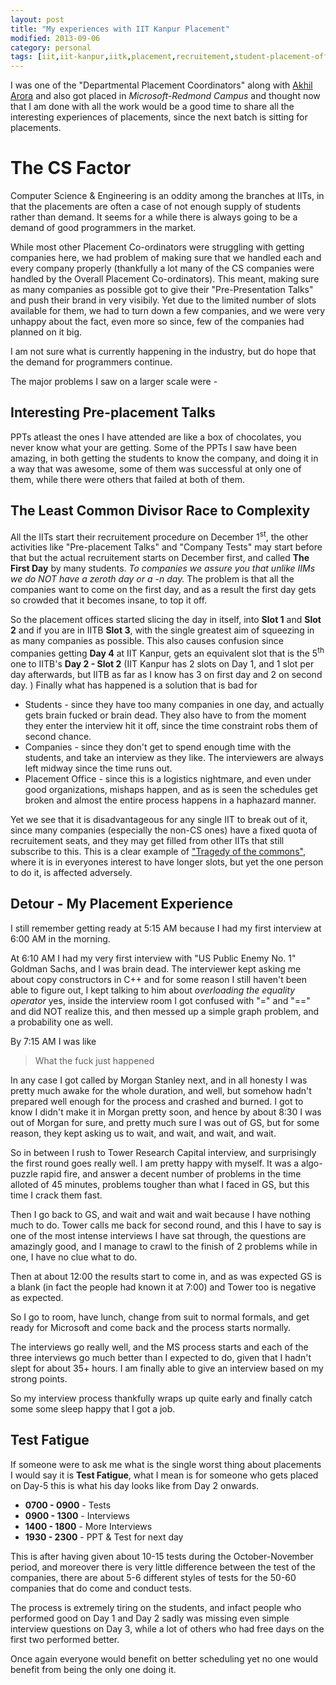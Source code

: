 ```yaml
---
layout: post
title: "My experiences with IIT Kanpur Placement"
modified: 2013-09-06 
category: personal
tags: [iit,iit-kanpur,iitk,placement,recruitement,student-placement-office]
---
```


I was one of the "Departmental Placement Coordinators" along with [Akhil Arora](https://www.facebook.com/arora.akhilcs) and also got placed in *Microsoft-Redmond Campus* and thought now that I am done with all the work would be a good time to share all the interesting experiences of placements, since the next batch is sitting for placements. 

# The CS Factor
Computer Science & Engineering is an oddity among the branches at IITs, in that the placements are often a case of not enough supply of students rather than demand. It seems for a while there is always going to be a demand of good programmers in the market. 

While most other Placement Co-ordinators were struggling with getting companies here, we had problem of making sure that we handled each and every company properly (thankfully a lot many of the CS companies were handled by the Overall Placement Co-ordinators). This meant, making sure as many companies as possible got to give their "Pre-Presentation Talks" and push their brand in very visibily. Yet due to the limited number of slots available for them, we had to turn down a few companies, and we were very unhappy about the fact, even more so since, few of the companies had planned on it big. 

I am not sure what is currently happening in the industry, but do hope that the demand for programmers continue.

The major problems I saw on a larger scale were -

## Interesting Pre-placement Talks

PPTs atleast the ones I have attended are like a box of chocolates, you never know what your are getting. Some of the PPTs I saw have been amazing, in both getting the students to know the company, and doing it in a way that was awesome, some of them was successful at only one of them, while there were others that failed at both of them. 

## The Least Common Divisor Race to Complexity
All the IITs start their recruitement procedure on December 1<sup>st</sup>, the other activities like "Pre-placement Talks" and "Company Tests" may start  before that but the actual recruitement starts on December first, and called **The First Day** by many students. *To companies we assure you that unlike IIMs we do NOT have a zeroth day or a -n day.* The problem is that all the companies want to come on the first day, and as a result the first day gets so crowded that it becomes insane, to top it off. 

So the placement offices started slicing the day in itself, into **Slot 1** and **Slot 2** and if you are in IITB **Slot 3**, with the single greatest aim of squeezing in as many companies as possible. This also causes confusion since companies getting **Day 4** at IIT Kanpur, gets an equivalent slot that is the 5<sup>th</sup> one to IITB's **Day 2 - Slot 2** (IIT Kanpur has 2 slots on Day 1, and 1 slot per day afterwards, but IITB as far as I know has 3 on first day and 2 on second day. ) Finally what has happened is a solution that is bad for 

+ Students - since they have too many companies in one day, and actually gets brain fucked or brain dead. They also have to from the moment they enter the interview hit it off, since the time constraint robs them of second chance.  
+ Companies - since they don't get to spend enough time with the students, and take an interview as they like. The interviewers are always left midway since the time runs out. 
+ Placement Office - since this is a logistics nightmare, and even under good organizations, mishaps happen, and as is seen the schedules get broken and almost the entire process happens in a haphazard manner. 

Yet we see that it is disadvantageous for any single IIT to break out of it, since many companies (especially the non-CS ones) have a fixed quota of recruitement seats, and they may get filled from other IITs that still subscribe to this. This is a clear example of ["Tragedy of the commons"](https://en.wikipedia.org/wiki/Tragedy_of_the_commons), where it is in everyones interest to have longer slots, but yet the one person to do it, is affected adversely. 

## Detour - My Placement Experience
I still remember getting ready at 5:15 AM because I had my first interview at 6:00 AM in the morning.

At 6:10 AM I had my very first interview with "US Public Enemy No. 1" Goldman Sachs, and I was brain dead. The interviewer kept asking me about copy constructors in C++ and for some reason I still haven't been able to figure out, I kept talking to him about *overloading the equality operator* yes, inside the interview room I got confused with "=" and "==" and did NOT realize this, and then messed up a simple graph problem, and a probability one as well.  

By 7:15 AM I was like 
> What the fuck just happened 

In any case I got called by Morgan Stanley next, and in all honesty I was pretty much awake for the whole duration, and well, but somehow hadn't prepared well enough for the process and crashed and burned. I got to know I didn't make it in Morgan pretty soon, and hence by about 8:30 I was out of Morgan for sure, and pretty much sure I was out of GS, but for some reason, they kept asking us to wait, and wait, and wait, and wait. 

So in between I rush to Tower Research Capital interview, and surprisingly the first round goes really well. I am pretty happy with myself. It was a algo-puzzle rapid fire, and answer a decent number of problems in the time alloted of 45 minutes, problems tougher than what I faced in GS, but this time I crack them fast. 

Then I go back to GS, and wait and wait and wait because I have nothing much to do. Tower calls me back for second round, and this I have to say is one of the most intense interviews I have sat through, the questions are amazingly good, and I manage to crawl to the finish of 2 problems while in one, I have no clue what to do. 

Then at about 12:00 the results start to come in, and as was expected GS is a blank (in fact the people had known it at 7:00) and Tower too is negative as expected. 

So I go to room, have lunch, change from suit to normal formals, and get ready for Microsoft and come back and the process starts normally. 

The interviews go really well, and the MS process starts and each of the three interviews go much better than I expected to do, given that I hadn't slept for about 35+ hours. I am finally able to give an interview based on my strong points. 

So my interview process thankfully wraps up quite early and finally catch some some sleep happy that I got a job. 

## Test Fatigue

If someone were to ask me what is the single worst thing about placements I would say it is **Test Fatigue**, what I mean is for someone who gets placed on Day-5 this is what his day looks like from Day 2 onwards.

+ **0700 - 0900** - Tests
+ **0900 - 1300** - Interviews
+ **1400 - 1800** - More Interviews
+ **1930 - 2300** - PPT & Test for next day

This is after having given about 10-15 tests during the October-November period, and moreover there is very little difference between the test of the companies, there are about 5-6 different styles of tests for the 50-60 companies that do come and conduct tests. 

The process is extremely tiring on the students, and infact people who performed good on Day 1 and Day 2 sadly was missing even simple interview questions on Day 3, while a lot of others who had free days on the first two performed better. 

Once again everyone would benefit on better scheduling yet no one would benefit from being the only one doing it. 
